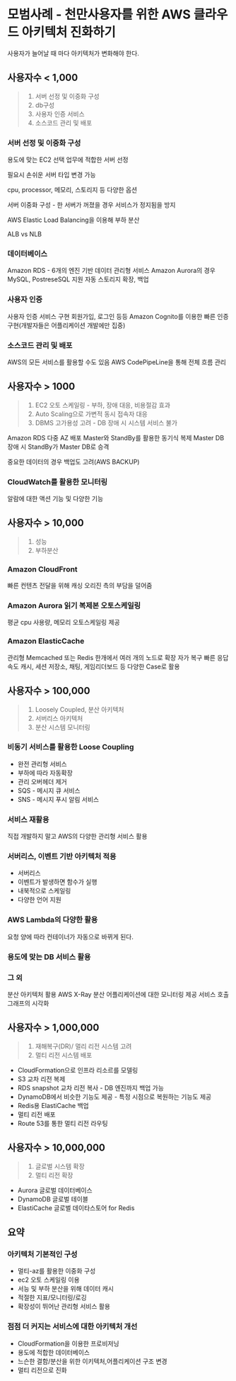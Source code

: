 # 모범사례 - 천만사용자를 위한 AWS 클라우드 아키텍처 진화하기

사용자가 늘어날 때 마다 아키텍처가 변화해야 한다.

## 사용자수 < 1,000

> 1. 서버 선정 및 이중화 구성
> 2. db구성
> 3. 사용자 인증 서비스
> 4. 소스코드 관리 및 배포

### 서버 선정 및 이중화 구성

용도에 맞는 EC2 선택
업무에 적합한 서버 선정

필요시 손쉬운 서버 타입 변경 가능

cpu, processor, 메모리, 스토리지 등 다양한 옵션

서버 이중화 구성 - 한 서버가 꺼졌을 경우 서비스가 정지됨을 방지

AWS Elastic Load Balancing을 이용해 부하 분산

ALB vs NLB

### 데이터베이스

Amazon RDS - 6개의 엔진 기반 데이터 관리형 서비스
Amazon Aurora의 경우 MySQL, PostreseSQL 지원
자동 스토리지 확장, 백업

### 사용자 인증

사용자 인증 서비스 구현
회원가입, 로그인 등등
Amazon Cognito를 이용한 빠른 인증구현(개발자들은 어플리케이션 개발에만 집중)

### 소스코드 관리 및 배포

AWS의 모든 서비스를 활용할 수도 있음
AWS CodePipeLine을 통해 전체 흐름 관리

## 사용자수 > 1000

> 1. EC2 오토 스케일링 - 부하, 장애 대응, 비용절감 효과
> 2. Auto Scaling으로 가변적 동시 접속자 대응
> 3. DBMS 고가용성 고려 - DB 장애 시 시스템 서비스 불가

Amazon RDS 다중 AZ 배포
Master와 StandBy를 활용한 동기식 복제
Master DB 장애 시 StandBy가 Master DB로 승격

중요한 데이터의 경우 백업도 고려(AWS BACKUP)

### CloudWatch를 활용한 모니터링

알람에 대한 액션 기능 및 다양한 기능

## 사용자수 > 10,000

> 1. 성능
> 2. 부하분산

### Amazon CloudFront

빠른 컨텐츠 전달을 위해 캐싱
오리진 측의 부담을 덜어줌

### Amazon Aurora 읽기 복제본 오토스케일링

평균 cpu 사용량, 메모리 오토스케일링 제공

### Amazon ElasticCache

관리형 Memcached 또는 Redis
한개에서 여러 개의 노드로 확장
자가 복구
빠른 응답 속도
캐시, 세션 저장소, 채팅, 게임리더보드 등 다양한 Case로 활용

## 사용자수 > 100,000

> 1. Loosely Coupled, 분산 아키텍처
> 2. 서버리스 아키텍처
> 3. 분산 시스템 모니터링

### 비동기 서비스를 활용한 Loose Coupling

- 완전 관리형 서비스
- 부하에 따라 자동확장
- 관리 오버헤더 제거
- SQS - 메시지 큐 서비스
- SNS - 메시지 푸시 알림 서비스

### 서비스 재활용

직접 개발하지 말고 AWS의 다양한 관리형 서비스 활용

### 서버리스, 이벤트 기반 아키텍처 적용

- 서버리스
- 이벤트가 발생하면 함수가 실행
- 내북적으로 스케일링
- 다양한 언어 지원

### AWS Lambda의 다양한 활용

요청 양에 따라 컨테이너가 자동으로 바뀌게 된다.

### 용도에 맞는 DB 서비스 활용

### 그 외

분산 아키텍처 활용
AWS X-Ray
분산 어플리케이션에 대한 모니터링 제공
서비스 호출 그래프의 시각화

## 사용자수 > 1,000,000

> 1. 재해복구(DR)/ 멀리 리전 시스템 고려
> 2. 멀티 리전 시스템 배포

- CloudFormation으로 인프라 리소르를 모델링
- S3 교차 리전 복제
- RDS snapshot 교차 리전 복사 - DB 엔진까지 백업 가능
- DynamoDB에서 비슷한 기능도 제공 - 특정 시점으로 복원하는 기능도 제공
- Redis용 ElastiCache 백업
- 멀티 리전 배포
- Route 53를 통한 멀티 리전 라우팅

## 사용자수 > 10,000,000

> 1. 글로벌 시스템 확장
> 2. 멀티 리전 확장

- Aurora 글로벌 데이터베이스
- DynamoDB 글로벌 테이블
- ElastiCache 글로벌 데이타스토어 for Redis

## 요약

### 아키텍처 기본적인 구성

- 멀티-az를 활용한 이중화 구성
- ec2 오토 스케일링 이용
- 서능 및 부하 분산을 위해 데이터 캐시
- 적절한 지표/모니터링/로깅
- 확장성이 뛰어난 관리형 서비스 활용

### 점점 더 커지는 서비스에 대한 아키텍처 개선

- CloudFormation을 이용한 프로비저닝
- 용도에 적합한 데이터베이스
- 느슨한 결함/분산을 위한 이키텍처,어플리케이션 구조 변경
- 멀티 리전으로 진화
